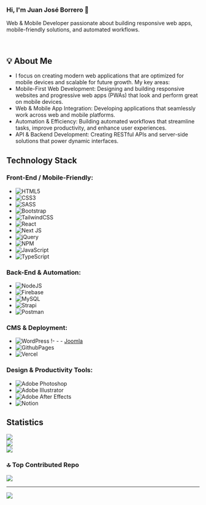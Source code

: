 ### Hi, I'm Juan José Borrero 👋
Web & Mobile Developer passionate about building responsive web apps, mobile-friendly solutions, and automated workflows.

<br>

## 💡 About Me
- I focus on creating modern web applications that are optimized for mobile devices and scalable for future growth. My key areas:
- Mobile-First Web Development: Designing and building responsive websites and progressive web apps (PWAs) that look and perform great on mobile devices.
- Web & Mobile App Integration: Developing applications that seamlessly work across web and mobile platforms.
- Automation & Efficiency: Building automated workflows that streamline tasks, improve productivity, and enhance user experiences.
- API & Backend Development: Creating RESTful APIs and server-side solutions that power dynamic interfaces.


## Technology Stack

### Front-End / Mobile-Friendly:

- ![HTML5](https://img.shields.io/badge/html5-%23E34F26.svg?style=for-the-badge&logo=html5&logoColor=white)
- ![CSS3](https://img.shields.io/badge/css3-%231572B6.svg?style=for-the-badge&logo=css3&logoColor=white) 
- ![SASS](https://img.shields.io/badge/SASS-hotpink.svg?style=for-the-badge&logo=SASS&logoColor=white) 
- ![Bootstrap](https://img.shields.io/badge/bootstrap-%238511FA.svg?style=for-the-badge&logo=bootstrap&logoColor=white) 
- ![TailwindCSS](https://img.shields.io/badge/tailwindcss-%2338B2AC.svg?style=for-the-badge&logo=tailwind-css&logoColor=white) 
- ![React](https://img.shields.io/badge/react-%2320232a.svg?style=for-the-badge&logo=react&logoColor=%2361DAFB)  
- ![Next JS](https://img.shields.io/badge/Next-black?style=for-the-badge&logo=next.js&logoColor=white)
- ![jQuery](https://img.shields.io/badge/jquery-%230769AD.svg?style=for-the-badge&logo=jquery&logoColor=white)
- ![NPM](https://img.shields.io/badge/NPM-%23CB3837.svg?style=for-the-badge&logo=npm&logoColor=white) 
- ![JavaScript](https://img.shields.io/badge/javascript-%23323330.svg?style=for-the-badge&logo=javascript&logoColor=%23F7DF1E) 
- ![TypeScript](https://img.shields.io/badge/typescript-%23007ACC.svg?style=for-the-badge&logo=typescript&logoColor=white)


### Back-End & Automation:

- ![NodeJS](https://img.shields.io/badge/node.js-6DA55F?style=for-the-badge&logo=node.js&logoColor=white)
- ![Firebase](https://img.shields.io/badge/firebase-%23039BE5.svg?style=for-the-badge&logo=firebase)
- ![MySQL](https://img.shields.io/badge/mysql-%2300000f.svg?style=for-the-badge&logo=mysql&logoColor=white) 
- ![Strapi](https://img.shields.io/badge/strapi-%232E7EEA.svg?style=for-the-badge&logo=strapi&logoColor=white)
- ![Postman](https://img.shields.io/badge/Postman-FF6C37?style=for-the-badge&logo=postman&logoColor=white) 

### CMS & Deployment:

- ![WordPress](https://img.shields.io/badge/WordPress-%23117AC9.svg?style=for-the-badge&logo=WordPress&logoColor=white) !- - - [Joomla](https://img.shields.io/badge/joomla-%235091CD.svg?style=for-the-badge&logo=joomla&logoColor=white) 
- ![GithubPages](https://img.shields.io/badge/github%20pages-121013?style=for-the-badge&logo=github&logoColor=white) 
- ![Vercel](https://img.shields.io/badge/vercel-%23000000.svg?style=for-the-badge&logo=vercel&logoColor=white)

### Design & Productivity Tools:

- ![Adobe Photoshop](https://img.shields.io/badge/adobe%20photoshop-%2331A8FF.svg?style=for-the-badge&logo=adobe%20photoshop&logoColor=white) 
- ![Adobe Illustrator](https://img.shields.io/badge/adobe%20illustrator-%23FF9A00.svg?style=for-the-badge&logo=adobe%20illustrator&logoColor=white) 
- ![Adobe After Effects](https://img.shields.io/badge/Adobe%20After%20Effects-9999FF.svg?style=for-the-badge&logo=Adobe%20After%20Effects&logoColor=white) 
- ![Notion](https://img.shields.io/badge/Notion-%23000000.svg?style=for-the-badge&logo=notion&logoColor=white)


## Statistics
![](https://github-readme-stats.vercel.app/api?username=juanjosbg&theme=react&hide_border=false&include_all_commits=false&count_private=false)<br/>
![](https://github-readme-streak-stats.herokuapp.com/?user=juanjosbg&theme=react&hide_border=false)<br/>
![](https://github-readme-stats.vercel.app/api/top-langs/?username=juanjosbg&theme=react&hide_border=false&include_all_commits=false&count_private=false&layout=compact)

### 🔝 Top Contributed Repo
![](https://github-contributor-stats.vercel.app/api?username=juanjosbg&limit=5&theme=gruvbox&combine_all_yearly_contributions=true)

---
[![](https://visitcount.itsvg.in/api?id=juanjosbg&icon=0&color=0)](https://visitcount.itsvg.in)

<!-- Proudly created with GPRM ( https://gprm.itsvg.in ) -->
